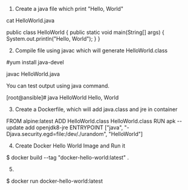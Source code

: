 1) Create a java file which print "Hello, World"

cat HelloWorld.java

public class HelloWorld {
    public static void main(String[] args) {
        System.out.println("Hello, World");
    }
}

2) Compile file using javac which will generate HelloWorld.class

#yum install java-devel

javac HelloWorld.java

You can test output using java command.

[root@ansible]# java HelloWorld
Hello, World


3) Create a Dockerfile, which will add java.class and jre in container

FROM alpine:latest
ADD HelloWorld.class HelloWorld.class
RUN apk --update add openjdk8-jre
ENTRYPOINT ["java", "-Djava.security.egd=file:/dev/./urandom", "HelloWorld"]

4) Create Docker Hello World Image and Run it

$ docker build --tag "docker-hello-world:latest" .

5) 

$ docker run docker-hello-world:latest

